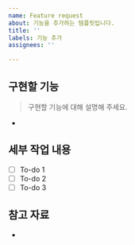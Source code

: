 ```yaml
---
name: Feature request
about: 기능을 추가하는 템플릿입니다.
title: ''
labels: 기능 추가
assignees: ''

---
```


## 구현할 기능

> 구현할 기능에 대해 설명해 주세요.

-

## 세부 작업 내용

-[ ] To-do 1
-[ ] To-do 2
-[ ] To-do 3

## 참고 자료

-
